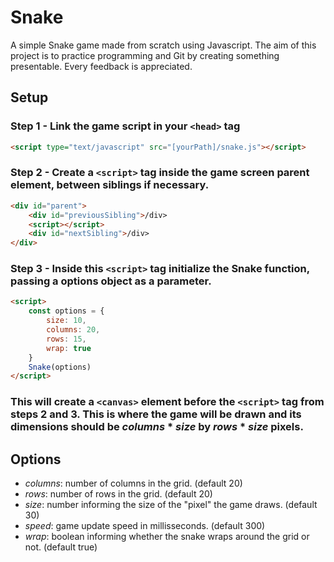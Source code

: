 # Snake

A simple Snake game made from scratch using Javascript. The aim of this project is to practice programming and Git by creating something presentable. Every feedback is appreciated.

## Setup

### Step 1 - Link the game script in your `<head>` tag
```html
<script type="text/javascript" src="[yourPath]/snake.js"></script>
```
### Step 2 - Create a `<script>` tag inside the game screen parent element, between siblings if necessary.
```html
<div id="parent">
    <div id="previousSibling">/div>
    <script></script>
    <div id="nextSibling">/div>
</div>
```

### Step 3 - Inside this `<script>` tag initialize the Snake function, passing a options object as a parameter.
```html
<script>
    const options = {
        size: 10,
        columns: 20,
        rows: 15,
        wrap: true
    }
    Snake(options)
</script>
```
### This will create a `<canvas>` element before the `<script>` tag from steps 2 and 3. This is where the game will be drawn and its dimensions should be *columns* * *size* by *rows* * *size* pixels.

## Options

- _columns_: number of columns in the grid. (default 20)
- _rows_: number of rows in the grid. (default 20)
- _size_: number informing the size of the "pixel" the game draws. (default 30)
- _speed_: game update speed in millisseconds. (default 300)
- _wrap_: boolean informing whether the snake wraps around the grid or not. (default true)

